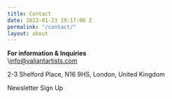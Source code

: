 ```yaml
---
title: Contact
date: 2022-01-23 19:17:00 Z
permalink: "/contact/"
layout: about
---
```


**For information & Inquiries**\
\info@valiantartists.com

2-3 Shelford Place, N16 9HS, London, United Kingdom

Newsletter Sign Up
 

 

 

 

 

 